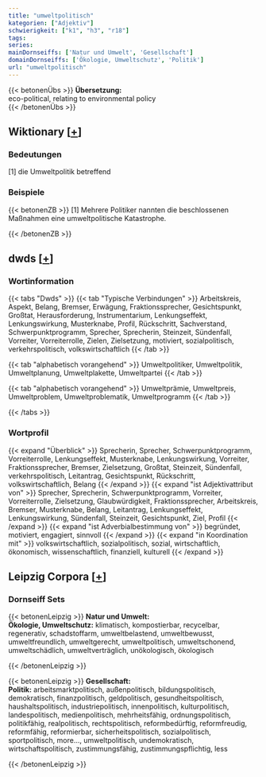 ```yaml
---
title: "umweltpolitisch"
kategorien: ["Adjektiv"]
schwierigkeit: ["k1", "h3", "r18"]
tags:
series:
mainDornseiffs: ['Natur und Umwelt', 'Gesellschaft']
domainDornseiffs: ['Ökologie, Umweltschutz', 'Politik']
url: "umweltpolitisch"
---
```


{{< betonenÜbs >}}
**Übersetzung:**  
eco-political, relating to environmental policy  
{{< /betonenÜbs >}}

## Wiktionary [[+](https://de.wiktionary.org/wiki/umweltpolitisch)]

### Bedeutungen
[1] die Umweltpolitik betreffend  

### Beispiele
{{< betonenZB >}}
[1] Mehrere Politiker nannten die beschlossenen Maßnahmen eine umweltpolitische Katastrophe.  

{{< /betonenZB >}}


## dwds [[+](https://www.dwds.de/wb/umweltpolitisch)]

### Wortinformation
{{< tabs "Dwds" >}}
{{< tab "Typische Verbindungen" >}}
Arbeitskreis, Aspekt, Belang, Bremser, Erwägung, Fraktionssprecher, Gesichtspunkt, Großtat, Herausforderung, Instrumentarium, Lenkungseffekt, Lenkungswirkung, Musterknabe, Profil, Rückschritt, Sachverstand, Schwerpunktprogramm, Sprecher, Sprecherin, Steinzeit, Sündenfall, Vorreiter, Vorreiterrolle, Zielen, Zielsetzung, motiviert, sozialpolitisch, verkehrspolitisch, volkswirtschaftlich
{{< /tab >}}

{{< tab "alphabetisch vorangehend" >}}
Umweltpolitiker, Umweltpolitik, Umweltplanung, Umweltplakette, Umweltpartei
{{< /tab >}}

{{< tab "alphabetisch vorangehend" >}}
Umweltprämie, Umweltpreis, Umweltproblem, Umweltproblematik, Umweltprogramm
{{< /tab >}}

{{< /tabs >}}

### Wortprofil
{{< expand "Überblick" >}} Sprecherin, Sprecher, Schwerpunktprogramm, Vorreiterrolle, Lenkungseffekt, Musterknabe, Lenkungswirkung, Vorreiter, Fraktionssprecher, Bremser, Zielsetzung, Großtat, Steinzeit, Sündenfall, verkehrspolitisch, Leitantrag, Gesichtspunkt, Rückschritt, volkswirtschaftlich, Belang {{< /expand >}}
{{< expand "ist Adjektivattribut von" >}} Sprecher, Sprecherin, Schwerpunktprogramm, Vorreiter, Vorreiterrolle, Zielsetzung, Glaubwürdigkeit, Fraktionssprecher, Arbeitskreis, Bremser, Musterknabe, Belang, Leitantrag, Lenkungseffekt, Lenkungswirkung, Sündenfall, Steinzeit, Gesichtspunkt, Ziel, Profil {{< /expand >}}
{{< expand "ist Adverbialbestimmung von" >}} begründet, motiviert, engagiert, sinnvoll {{< /expand >}}
{{< expand "in Koordination mit" >}} volkswirtschaftlich, sozialpolitisch, sozial, wirtschaftlich, ökonomisch, wissenschaftlich, finanziell, kulturell {{< /expand >}}

## Leipzig Corpora [[+](https://corpora.uni-leipzig.de/en/res?word=umweltpolitisch&corpusId=deu_newscrawl-public_2018)]

### Dornseiff Sets
{{< betonenLeipzig >}}
**Natur und Umwelt:**  
**Ökologie, Umweltschutz:** klimatisch, kompostierbar, recycelbar, regenerativ, schadstoffarm, umweltbelastend, umweltbewusst, umweltfreundlich, umweltgerecht, umweltpolitisch, umweltschonend, umweltschädlich, umweltverträglich, unökologisch, ökologisch  

{{< /betonenLeipzig >}}


{{< betonenLeipzig >}}
**Gesellschaft:**  
**Politik:** arbeitsmarktpolitisch, außenpolitisch, bildungspolitisch, demokratisch, finanzpolitisch, geldpolitisch, gesundheitspolitisch, haushaltspolitisch, industriepolitisch, innenpolitisch, kulturpolitisch, landespolitisch, medienpolitisch, mehrheitsfähig, ordnungspolitisch, politikfähig, realpolitisch, rechtspolitisch, reformbedürftig, reformfreudig, reformfähig, reformierbar, sicherheitspolitisch, sozialpolitisch, sportpolitisch, more..., umweltpolitisch, undemokratisch, wirtschaftspolitisch, zustimmungsfähig, zustimmungspflichtig, less  

{{< /betonenLeipzig >}}
